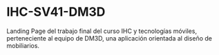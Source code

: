 # IHC-SV41-DM3D
Landing Page del trabajo final del curso IHC y tecnologías móviles, perteneciente al equipo de DM3D, una aplicación orientada al diseño de mobiliarios.
